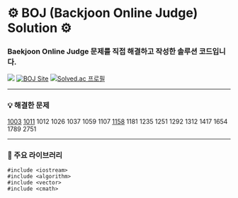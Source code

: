 # ⚙️ BOJ (Backjoon Online Judge) Solution ⚙️

### Baekjoon Online Judge 문제를 직접 해결하고 작성한 솔루션 코드입니다.

<img src="https://img.shields.io/badge/C++-00599C?style=flat-square&logo=C%2B%2B&logoColor=white"/> [![BOJ Site](https://img.shields.io/badge/-Baekjoon-red)](https://www.acmicpc.net/) [![Solved.ac 프로필](http://mazassumnida.wtf/api/mini/generate_badge?boj=fabric93)](https://solved.ac/fabric93)

<hr>

### 💡 해결한 문제
  
[1003](https://github.com/devhkyu/BOJ/blob/main/problem/1003.cpp)
[1011](https://github.com/devhkyu/BOJ/blob/main/problem/1011.cpp)
1012
1026
1037
1059
1107
[1158](https://github.com/devhkyu/BOJ/blob/main/problem/1158.cpp)
1181
1235
1251
1292
1312
1417
1654
1789
2751

<hr>

### 📖 주요 라이브러리

```
#include <iostream>
#include <algorithm>
#include <vector>
#include <cmath>
```
